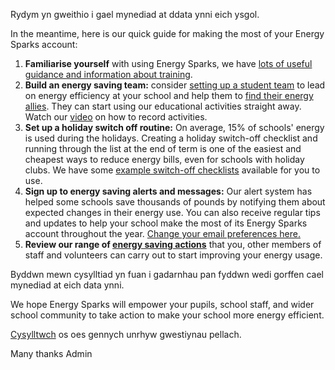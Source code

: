Rydym yn gweithio i gael mynediad at ddata ynni eich ysgol.

In the meantime, here is our quick guide for making the most of your Energy Sparks account:

1. **Familiarise yourself** with using Energy Sparks, we have [lots of useful guidance and information about training](http://cy.localhost/intervention_types/74).
2. **Build an energy saving team:** consider [setting up a student team](http://cy.localhost/activity_types/33) to lead on energy efficiency at your school and help them to [find their energy allies](http://cy.localhost/activity_types/174). They can start using our educational activities straight away. Watch our [video](https://www.youtube.com/watch?v=7tTpe2ur67k&list=PLMAAPNnPXGlyu8fqhXjrZgLDduHDzBIca&index=9) on how to record activities.
3. **Set up a holiday switch off routine:** On average, 15% of schools' energy is used during the holidays. Creating a holiday switch-off checklist and running through the list at the end of term is one of the easiest and cheapest ways to reduce energy bills, even for schools with holiday clubs. We have some [example switch-off checklists](http://cy.localhost/intervention_types/71) available for you to use.
4. **Sign up to energy saving alerts and messages:** Our alert system has helped some schools save thousands of pounds by notifying them about expected changes in their energy use. You can also receive regular tips and updates to help your school make the most of its Energy Sparks account throughout the year. [Change your email preferences here.](http://cy.localhost/profiles)
5. **Review our range of [energy saving actions](http://cy.localhost/intervention_type_groups)** that you, other members of staff and volunteers can carry out to start improving your energy usage.

Byddwn mewn cysylltiad yn fuan i gadarnhau pan fyddwn wedi gorffen cael mynediad at eich data ynni.

We hope Energy Sparks will empower your pupils, school staff, and wider school community to take action to make your school more energy efficient.

[Cysylltwch](http://cy.localhost/contact) os oes gennych unrhyw gwestiynau pellach.

Many thanks
Admin